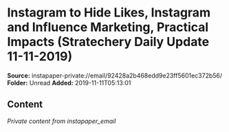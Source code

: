 # Instagram to Hide Likes, Instagram and Influence Marketing, Practical Impacts (Stratechery Daily Update 11-11-2019)

**Source:** instapaper-private://email/92428a2b468edd9e23ff5601ec372b56/
**Folder:** Unread
**Added:** 2019-11-11T05:13:01




## Content
*Private content from instapaper_email*
